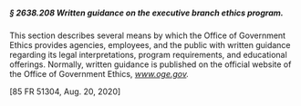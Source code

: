 ##### § 2638.208 Written guidance on the executive branch ethics program. #####

This section describes several means by which the Office of Government Ethics provides agencies, employees, and the public with written guidance regarding its legal interpretations, program requirements, and educational offerings. Normally, written guidance is published on the official website of the Office of Government Ethics, *www.oge.gov.*

[85 FR 51304, Aug. 20, 2020]